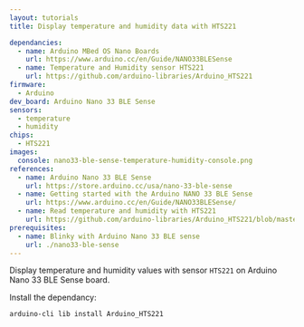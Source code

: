 ```yaml
---
layout: tutorials
title: Display temperature and humidity data with HTS221

dependancies:
  - name: Arduino MBed OS Nano Boards
    url: https://www.arduino.cc/en/Guide/NANO33BLESense
  - name: Temperature and Humidity sensor HTS221
    url: https://github.com/arduino-libraries/Arduino_HTS221
firmware:
  - Arduino
dev_board: Arduino Nano 33 BLE Sense
sensors:
  - temperature
  - humidity
chips:
  - HTS221
images:
  console: nano33-ble-sense-temperature-humidity-console.png
references:
  - name: Arduino Nano 33 BLE Sense
    url: https://store.arduino.cc/usa/nano-33-ble-sense
  - name: Getting started with the Arduino NANO 33 BLE Sense
    url: https://www.arduino.cc/en/Guide/NANO33BLESense/
  - name: Read temperature and humidity with HTS221
    url: https://github.com/arduino-libraries/Arduino_HTS221/blob/master/examples/ReadSensors/ReadSensors.ino
prerequisites:
  - name: Blinky with Arduino Nano 33 BLE sense
    url: ./nano33-ble-sense
---
```


Display temperature and humidity values with sensor `HTS221` on Arduino Nano 33 BLE Sense board.

Install the dependancy:

```sh
arduino-cli lib install Arduino_HTS221
```
